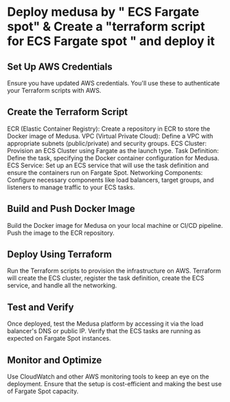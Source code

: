 # Deploy medusa by " ECS Fargate spot" & Create a "terraform script for ECS Fargate spot " and deploy it
## Set Up AWS Credentials

Ensure you have updated AWS credentials. You'll use these to authenticate your Terraform scripts with AWS.
## Create the Terraform Script

ECR (Elastic Container Registry): Create a repository in ECR to store the Docker image of Medusa.
VPC (Virtual Private Cloud): Define a VPC with appropriate subnets (public/private) and security groups.
ECS Cluster: Provision an ECS Cluster using Fargate as the launch type.
Task Definition: Define the task, specifying the Docker container configuration for Medusa.
ECS Service: Set up an ECS service that will use the task definition and ensure the containers run on Fargate Spot.
Networking Components: Configure necessary components like load balancers, target groups, and listeners to manage traffic to your ECS tasks.
## Build and Push Docker Image

Build the Docker image for Medusa on your local machine or CI/CD pipeline.
Push the image to the ECR repository.
## Deploy Using Terraform

Run the Terraform scripts to provision the infrastructure on AWS.
Terraform will create the ECS cluster, register the task definition, create the ECS service, and handle all the networking.
## Test and Verify

Once deployed, test the Medusa platform by accessing it via the load balancer's DNS or public IP.
Verify that the ECS tasks are running as expected on Fargate Spot instances.
## Monitor and Optimize

Use CloudWatch and other AWS monitoring tools to keep an eye on the deployment.
Ensure that the setup is cost-efficient and making the best use of Fargate Spot capacity.


    

